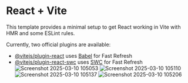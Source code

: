 # React + Vite

This template provides a minimal setup to get React working in Vite with HMR and some ESLint rules.

Currently, two official plugins are available:

- [@vitejs/plugin-react](https://github.com/vitejs/vite-plugin-react/blob/main/packages/plugin-react/README.md) uses [Babel](https://babeljs.io/) for Fast Refresh
- [@vitejs/plugin-react-swc](https://github.com/vitejs/vite-plugin-react-swc) uses [SWC](https://swc.rs/) for Fast Refresh
![Screenshot 2025-03-10 105053](https://github.com/user-attachments/assets/bbf916ca-70fb-404c-86a9-f4af5d65c831)
![Screenshot 2025-03-10 105110](https://github.com/user-attachments/assets/819391c1-4e14-4c58-8368-586fb3e3a44e)
![Screenshot 2025-03-10 105137](https://github.com/user-attachments/assets/e2f8d54a-a02e-4bf8-a7b0-742ac4815dd7)
![Screenshot 2025-03-10 105206](https://github.com/user-attachments/assets/49cbb82d-30f9-42d4-a153-e3646369b5a1)

